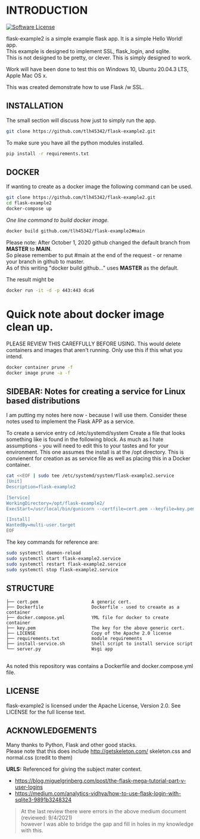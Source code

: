 # INTRODUCTION

[![Software License](https://img.shields.io/badge/license-Apache%202-blue)](LICENSE)

flask-example2 is a simple example flask app.  It is a simple Hello World! app.  
This example is designed to implement SSL, flask_login, and sqlite.  
This is not designed to be pretty, or clever. This is simply designed to work.

Work will have been done to test this on Windows 10, Ubuntu 20.04.3 LTS, Apple Mac OS x.

This was created demonstrate how to use Flask /w SSL.

## INSTALLATION

The small section will discuss how just to simply run the app.  

```bash
git clone https://github.com/tlh45342/flask-example2.git
```

To make sure you have all the python modules installed.

```bash
pip install -r requirements.txt
```

## DOCKER

If wanting to create as a docker image the following command can be used.

```bash
git clone https://github.com/tlh45342/flask-example2.git
cd flask-example2
docker-compose up
```

*One line command to build docker image.*
```bash
docker build github.com/tlh45342/flask-example2#main 
```
Please note:  After October 1, 2020 github changed the default branch from **MASTER** to **MAIN**.  
So please remember to put #main at the end of the request - or rename your branch in github to master.  
As of this writing "docker build github..." uses **MASTER** as the default.

The result might be

```bash
docker run -it -d -p 443:443 dca6
```

# Quick note about docker image clean up.
PLEASE REVIEW THIS CAREFFULLY BEFORE USING.
This would delete containers and images that aren't running.
Only use this if this what you intend.
```bash
docker container prune -f
docker image prune -a -f
```

## SIDEBAR: Notes for creating a service for Linux based distributions

I am putting my notes here now - because I will use them.  Consider these notes used to implement the Flask APP as a service.

To create a service entry cd /etc/systemd/system
Create a file that looks something like is found in the following block.
As much as I hate assumptions - you will need to edit this to your tastes and for your environment.
This one assumes the install is at the /opt directory.  This is convienent for creation as as service file as well as placing this in a Docker container.

```bash
cat <<EOF | sudo tee /etc/systemd/system/flask-example2.service
[Unit]
Description=flask-example2

[Service]
WorkingDirectory=/opt/flask-example2/
ExecStart=/usr/local/bin/gunicorn --certfile=cert.pem --keyfile=key.pem --bind 0.0.0.0:443 server:app

[Install]
WantedBy=multi-user.target
EOF
```

The key commands for reference are: 

```bash
sudo systemctl daemon-reload
sudo systemctl start flask-example2.service
sudo systemctl restart flask-example2.service
sudo systemctl stop flask-example2.service
```

## STRUCTURE

    ├── cert.pem                    A generic cert.   
    ├── Dockerfile                  Dockerfile - used to creaate as a container 
    ├── docker.compose.yml          YML file for docker to create container  
    ├── key.pem                     The key for the above generic cert. 
    ├── LICENSE                     Copy of the Apache 2.0 license
    ├── requirements.txt            module requirements
    ├── install-service.sh          Shell script to install service script   
    └── server.py                   Wsgi app

##

As noted this repository was contains a Dockerfile and docker.compose.yml file.

## LICENSE

flask-example2 is licensed under the Apache License, Version 2.0. See LICENSE for the full license text.

## ACKNOWLEDGEMENTS

Many thanks to Python, Flask and other good stacks.  
Please note that this does include http://getskeleton.com/ skeleton.css and normal.css (credit to them)

**URLS:** Referenced for giving the subject mater context. 
*  https://blog.miguelgrinberg.com/post/the-flask-mega-tutorial-part-v-user-logins  
*  https://medium.com/analytics-vidhya/how-to-use-flask-login-with-sqlite3-9891b3248324  
>At the last review there were errors in the above medium document (reviewed: 9/4/2021)  
     however I was able to bridge the gap and fill in holes in my knowledge with this.
